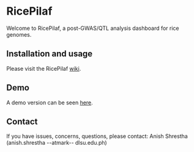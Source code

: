 # RicePilaf
Welcome to RicePilaf, a post-GWAS/QTL analysis dashboard for rice genomes.

## Installation and usage
Please visit the RicePilaf [wiki](https://github.com/bioinfodlsu/rice-pilaf/wiki).

## Demo
A demo version can be seen [here](http://ricepilaf.bioinfodlsu.com/).

## Contact
If you have issues, concerns, questions, please contact: Anish Shrestha (anish.shrestha --atmark-- dlsu.edu.ph)
